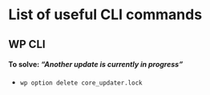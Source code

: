 # List of useful CLI commands

## WP CLI

#### To solve: _“Another update is currently in progress”_
- `wp option delete core_updater.lock`
